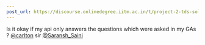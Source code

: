 ```yaml
---
post_url: https://discourse.onlinedegree.iitm.ac.in/t/project-2-tds-solver-discussion-thread/169029/26
---
```

Is it okay if my api only answers the questions which were asked in my GAs ? [@carlton](/u/carlton) sir [@Saransh\_Saini](/u/saransh_saini)